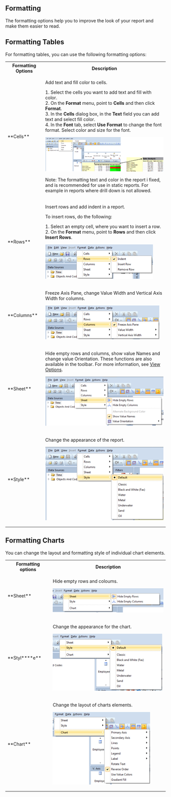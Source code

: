 ## Formatting

The formatting options help you to improve the look of your report and make them easier to read.


## Formatting Tables

For formatting tables, you can use the following formatting options:

<table style="WIDTH: 100%">

<tbody>

<tr>

<th>Formatting Options</th>

<th>Description</th>

</tr>

<tr>

<td>**Cells**</td>

<td>

Add text and fill color to cells.  

1\. Select the cells you want to add text and fill with color.  
2\. On the **Format** menu, point to **Cells** and then click **Format**.  
3\. In the **Cells** dialog box, in the **Text** field you can add text and select fill color.  
4\. In the **Font** tab, select **Use Format** to change the font format. Select color and size for the font.

![IDCEFAF468CE1D442D.ID540C95119EAF4415.png](media/IDCEFAF468CE1D442D.ID540C95119EAF4415.png)

Note: The formatting text and color in the report i fixed, and is recommended for use in static reports. For example in reports where drill down is not allowed.

</td>

</tr>

<tr>

<td>**Rows**</td>

<td>

Insert rows and add indent in a report.

To insert rows, do the following:

1\. Select an empty cell, where you want to insert a row.  
2\. On the **Format** menu, point to **Rows** and then click **Insert Rows**.

![IDCEFAF468CE1D442D.IDC6C7AB3F5CA84CD7.png](media/IDCEFAF468CE1D442D.IDC6C7AB3F5CA84CD7.png)

</td>

</tr>

<tr>

<td>**Columns**</td>

<td>

Freeze Axis Pane, change Value Width and Vertical Axis Width for columns.

![IDCEFAF468CE1D442D.ID6AF2ED1E02414CC6.png](media/IDCEFAF468CE1D442D.ID6AF2ED1E02414CC6.png)

</td>

</tr>

<tr>

<td>**Sheet**</td>

<td>

Hide empty rows and columns, show value Names and change value Orientation. These functions are also available in the toolbar. For more information, see [View Options](view-options.md).

![IDCEFAF468CE1D442D.ID04DB5F0229A34B44.png](media/IDCEFAF468CE1D442D.ID04DB5F0229A34B44.png)

</td>

</tr>

<tr>

<td>**Style**</td>

<td>

Change the appearance of the report.

![IDCEFAF468CE1D442D.ID5E68E4C430DF4C64.png](media/IDCEFAF468CE1D442D.ID5E68E4C430DF4C64.png)

</td>

</tr>

</tbody>

</table>



## Formatting Charts

You can change the layout and formatting style of individual chart elements.

<table style="WIDTH: 100%">

<tbody>

<tr>

<th>Formatting options</th>

<th>Description</th>

</tr>

<tr>

<td>**Sheet**</td>

<td>

Hide empty rows and coloums.

![ID04EDB788BB9A412D.IDAD720CA0DDE54078.png](media/ID04EDB788BB9A412D.IDAD720CA0DDE54078.png)

</td>

</tr>

<tr>

<td>**Styl****e**</td>

<td>

Change the appearance for the chart.

![ID04EDB788BB9A412D.ID2BEDCE4BB2054F0A.png](media/ID04EDB788BB9A412D.ID2BEDCE4BB2054F0A.png)

</td>

</tr>

<tr>

<td>**Chart**</td>

<td>

Change the layout of charts elements.

![ID04EDB788BB9A412D.ID7B2C71AB006B4A41.png](media/ID04EDB788BB9A412D.ID7B2C71AB006B4A41.png)

</td>

</tr>

</tbody>

</table>

